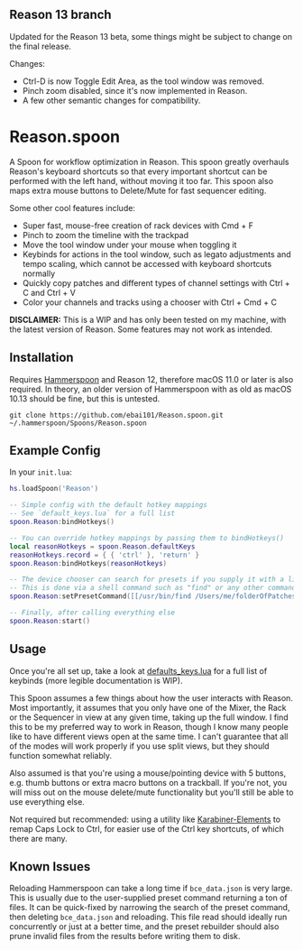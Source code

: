 ## Reason 13 branch
Updated for the Reason 13 beta, some things might be subject to change on the final release.

Changes:
- Ctrl-D is now Toggle Edit Area, as the tool window was removed.
- Pinch zoom disabled, since it's now implemented in Reason.
- A few other semantic changes for compatibility.

# Reason.spoon

A Spoon for workflow optimization in Reason. This spoon greatly overhauls Reason's keyboard shortcuts so that every important shortcut can be performed with the left hand, without moving it too far. This spoon also maps extra mouse buttons to Delete/Mute for fast sequencer editing.

Some other cool features include:
- Super fast, mouse-free creation of rack devices with Cmd + F 
- Pinch to zoom the timeline with the trackpad
- Move the tool window under your mouse when toggling it
- Keybinds for actions in the tool window, such as legato adjustments and tempo scaling, which cannot be accessed with keyboard shortcuts normally
- Quickly copy patches and different types of channel settings with Ctrl + C and Ctrl + V
- Color your channels and tracks using a chooser with Ctrl + Cmd + C

**DISCLAIMER:** This is a WIP and has only been tested on my machine, with the latest version of Reason. Some features may not work as intended.

## Installation

Requires [Hammerspoon](https://www.hammerspoon.org/) and Reason 12, therefore macOS 11.0 or later is also required. In theory, an older version of Hammerspoon with as old as macOS 10.13 should be fine, but this is untested.

```shell
git clone https://github.com/ebai101/Reason.spoon.git ~/.hammerspoon/Spoons/Reason.spoon 
```

## Example Config

In your `init.lua`:

```lua
hs.loadSpoon('Reason')

-- Simple config with the default hotkey mappings
-- See `default_keys.lua` for a full list
spoon.Reason:bindHotkeys()

-- You can override hotkey mappings by passing them to bindHotkeys()
local reasonHotkeys = spoon.Reason.defaultKeys
reasonHotkeys.record = { { 'ctrl' }, 'return' }
spoon.Reason:bindHotkeys(reasonHotkeys)

-- The device chooser can search for presets if you supply it with a list of files
-- This is done via a shell command such as "find" or any other command that can search for files
spoon.Reason:setPresetCommand([[/usr/bin/find /Users/me/folderOfPatches]])

-- Finally, after calling everything else
spoon.Reason:start()
```

## Usage

Once you're all set up, take a look at [defaults_keys.lua](default_keys.lua) for a full list of keybinds (more legible documentation is WIP).

This Spoon assumes a few things about how the user interacts with Reason. Most importantly, it assumes that you only have one of the Mixer, the Rack or the Sequencer in view at any given time, taking up the full window. I find this to be my preferred way to work in Reason, though I know many people like to have different views open at the same time. I can't guarantee that all of the modes will work properly if you use split views, but they should function somewhat reliably.

Also assumed is that you're using a mouse/pointing device with 5 buttons, e.g. thumb buttons or extra macro buttons on a trackball. If you're not, you will miss out on the mouse delete/mute functionality but you'll still be able to use everything else.

Not required but recommended: using a utility like [Karabiner-Elements](https://karabiner-elements.pqrs.org/) to remap Caps Lock to Ctrl, for easier use of the Ctrl key shortcuts, of which there are many.

## Known Issues

Reloading Hammerspoon can take a long time if `bce_data.json` is very large. This is usually due to the user-supplied preset command returning a ton of files. It can be quick-fixed by narrowing the search of the preset command, then deleting `bce_data.json` and reloading. This file read should ideally run concurrently or just at a better time, and the preset rebuilder should also prune invalid files from the results before writing them to disk.